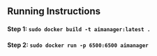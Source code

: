 ## Running Instructions
#### Step 1: `sudo docker build -t aimanager:latest . `
#### Step 2: `sudo docker run -p 6500:6500 aimanager`
